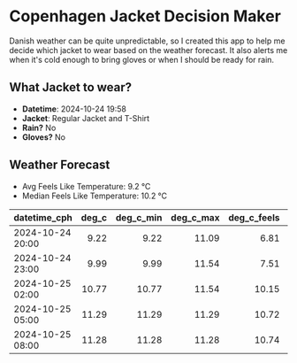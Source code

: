 
# Copenhagen Jacket Decision Maker

Danish weather can be quite unpredictable, so I created this app to help me decide which jacket to wear based on the weather forecast. 
It also alerts me when it's cold enough to bring gloves or when I should be ready for rain.

## What Jacket to wear?

- **Datetime**: 2024-10-24 19:58
- **Jacket**: Regular Jacket and T-Shirt
- **Rain?** No
- **Gloves?** No

## Weather Forecast
- Avg Feels Like Temperature: 9.2 °C
- Median Feels Like Temperature: 10.2 °C

| datetime_cph     |   deg_c |   deg_c_min |   deg_c_max |   deg_c_feels | weather   | wind   | rain   |
|:-----------------|--------:|------------:|------------:|--------------:|:----------|:-------|:-------|
| 2024-10-24 20:00 |    9.22 |        9.22 |       11.09 |          6.81 | Clouds    | Low    | None   |
| 2024-10-24 23:00 |    9.99 |        9.99 |       11.54 |          7.51 | Clouds    | High   | None   |
| 2024-10-25 02:00 |   10.77 |       10.77 |       11.54 |         10.15 | Clouds    | Low    | None   |
| 2024-10-25 05:00 |   11.29 |       11.29 |       11.29 |         10.72 | Clear     | Medium | None   |
| 2024-10-25 08:00 |   11.28 |       11.28 |       11.28 |         10.74 | Clear     | Medium | None   |
        